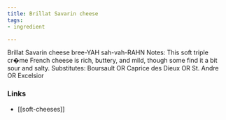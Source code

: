 ```yaml
---
title: Brillat Savarin cheese
tags:
- ingredient

---
```

Brillat Savarin cheese bree-YAH sah-vah-RAHN Notes: This soft triple cr�me French cheese is rich, buttery, and mild, though some find it a bit sour and salty. Substitutes: Boursault OR Caprice des Dieux OR St. Andre OR Excelsior

### Links

* [[soft-cheeses]]
